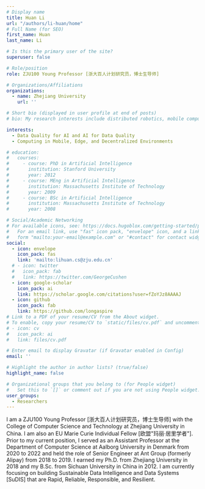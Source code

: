 ```yaml
---
# Display name
title: Huan Li
url: "/authors/li-huan/home"
# Full Name (for SEO)
first_name: Huan
last_name: Li

# Is this the primary user of the site?
superuser: false

# Role/position
role: ZJU100 Young Professor [浙大百人计划研究员，博士生导师]

# Organizations/Affiliations
organizations:
  - name: Zhejiang University
    url: ''

# Short bio (displayed in user profile at end of posts)
# bio: My research interests include distributed robotics, mobile computing and programmable matter.

interests:
  - Data Quality for AI and AI for Data Quality
  - Computing in Mobile, Edge, and Decentralized Environments

# education:
#   courses:
#     - course: PhD in Artificial Intelligence
#       institution: Stanford University
#       year: 2012
#     - course: MEng in Artificial Intelligence
#       institution: Massachusetts Institute of Technology
#       year: 2009
#     - course: BSc in Artificial Intelligence
#       institution: Massachusetts Institute of Technology
#       year: 2008

# Social/Academic Networking
# For available icons, see: https://docs.hugoblox.com/getting-started/page-builder/#icons
#   For an email link, use "fas" icon pack, "envelope" icon, and a link in the
#   form "mailto:your-email@example.com" or "#contact" for contact widget.
social:
  - icon: envelope
    icon_pack: fas
    link: 'mailto:lihuan.cs@zju.edu.cn'
  # - icon: twitter
  #   icon_pack: fab
  #   link: https://twitter.com/GeorgeCushen
  - icon: google-scholar
    icon_pack: ai
    link: https://scholar.google.com/citations?user=fZoYJz8AAAAJ
  - icon: github
    icon_pack: fab
    link: https://github.com/longaspire
# Link to a PDF of your resume/CV from the About widget.
# To enable, copy your resume/CV to `static/files/cv.pdf` and uncomment the lines below.
# - icon: cv
#   icon_pack: ai
#   link: files/cv.pdf

# Enter email to display Gravatar (if Gravatar enabled in Config)
email: ''

# Highlight the author in author lists? (true/false)
highlight_name: false

# Organizational groups that you belong to (for People widget)
#   Set this to `[]` or comment out if you are not using People widget.
user_groups:
  - Researchers
---
```


I am a ZJU100 Young Professor [浙大百人计划研究员，博士生导师] with the College of Computer Science and Technology at Zhejiang University in China. I am also an EU Marie Curie Individual Fellow [欧盟"玛丽·居里学者"]. Prior to my current position, I served as an Assistant Professor at the Department of Computer Science at Aalborg University in Denmark from 2020 to 2022 and held the role of Senior Engineer at Ant Group (formerly Alipay) from 2018 to 2019. I earned my Ph.D. from Zhejiang University in 2018 and my B.Sc. from Sichuan University in China in 2012.
I am currently focusing on building Sustainable Data Intelligence and Data Systems [SuDIS] that are Rapid, Reliable, Responsible, and Resilient. 
